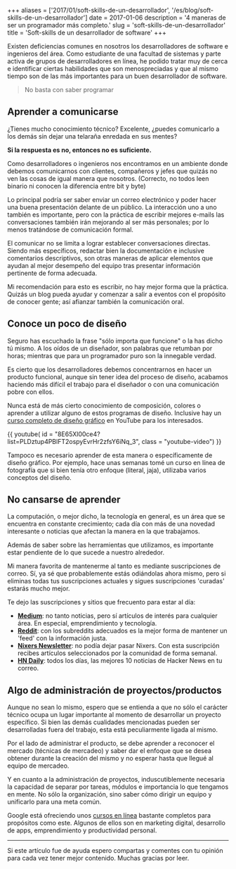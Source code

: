 +++
aliases = ['2017/01/soft-skills-de-un-desarrollador', '/es/blog/soft-skills-de-un-desarrollador']
date = 2017-01-06
description = '4 maneras de ser un programador más completo.'
slug = 'soft-skills-de-un-desarrollador'
title = 'Soft-skills de un desarrollador de software'
+++

Existen deficiencias comunes en nosotros los desarrolladores de software e ingenieros del área. Como estudiante de una facultad de sistemas y parte activa de grupos de desarrolladores en línea, he podido tratar muy de cerca e identificar ciertas habilidades que son menospreciadas y que al mismo tiempo son de las más importantes para un buen desarrollador de software. <!-- more -->

> No basta con saber programar

## Aprender a comunicarse

¿Tienes mucho conocimiento técnico? Excelente, ¿puedes comunicarlo a los demás sin dejar una telaraña enredada en sus mentes?

**Si la respuesta es no, entonces no es suficiente.**

Como desarrolladores o ingenieros nos encontramos en un ambiente donde debemos comunicarnos con clientes, compañeros y jefes que quizás no ven las cosas de igual manera que nosotros. (Correcto, no todos leen binario ni conocen la diferencia entre bit y byte)

Lo principal podría ser saber enviar un correo electrónico y poder hacer una buena presentación delante de un público. La interacción uno a uno también es importante, pero con la práctica de escribir mejores e-mails las conversaciones también irán mejorando al ser más personales; por lo menos tratándose de comunicación formal.

El comunicar no se limita a lograr establecer conversaciones directas. Siendo más específicos, redactar bien la documentación e inclusive comentarios descriptivos, son otras maneras de aplicar elementos que ayudan al mejor desempeño del equipo tras presentar información pertinente de forma adecuada.

Mi recomendación para esto es escribir, no hay mejor forma que la práctica. Quizás un blog pueda ayudar y comenzar a salir a eventos con el propósito de conocer gente; así afianzar también la comunicación oral.

## Conoce un poco de diseño

Seguro has escuchado la frase "sólo importa que funcione" o la has dicho tú mismo. A los oídos de un diseñador, son palabras que retumban por horas; mientras que para un programador puro son la innegable verdad.

Es cierto que los desarrolladores debemos concentrarnos en hacer un producto funcional, aunque sin tener idea del proceso de diseño, acabamos haciendo más difícil el trabajo para el diseñador o con una comunicación pobre con ellos.

Nunca está de más cierto conocimiento de composición, colores o aprender a utilizar alguno de estos programas de diseño. Inclusive hay un [curso completo de diseño gráfico](https://www.youtube.com/playlist?list=PLDztup4PBlFT2ospyEvrHr2zfsY6iNq_3) en YouTube para los interesados.

{{ youtube( id = "8E65Xl00ce4?list=PLDztup4PBlFT2ospyEvrHr2zfsY6iNq_3", class = "youtube-video") }}

Tampoco es necesario aprender de esta manera o específicamente de diseño gráfico. Por ejemplo, hace unas semanas tomé un curso en línea de fotografía que si bien tenía otro enfoque (literal, jaja), utilizaba varios conceptos del diseño.

## No cansarse de aprender

La computación, o mejor dicho, la tecnología en general, es un área que se encuentra en constante crecimiento; cada día con más de una novedad interesante o noticias que afectan la manera en la que trabajamos.

Además de saber sobre las herramientas que utilizamos, es importante estar pendiente de lo que sucede a nuestro alrededor.

Mi manera favorita de mantenerme al tanto es mediante suscripciones de correo. Sí, ya sé que probablemente estás odiándolas ahora mismo, pero si eliminas todas tus suscripciones actuales y sigues suscripciones 'curadas' estarás mucho mejor.

Te dejo las suscripciones y sitios que frecuento para estar al día:

- **[Medium](https://medium.com)**: no tanto noticias, pero sí artículos de interés para cualquier área. En especial, emprendimiento y tecnología.
- **[Reddit](https://reddit.com)**: con los subreddits adecuados es la mejor forma de mantener un 'feed' con la información justa.
- **[Nixers Newsletter](https://nixers.net/newsletter/)**: no podía dejar pasar Nixers. Con esta suscripción recibes artículos seleccionados por la comunidad de forma semanal.
- **[HN Daily](http://www.daemonology.net/hn-daily/)**: todos los días, las mejores 10 noticias de Hacker News en tu correo.


## Algo de administración de proyectos/productos

Aunque no sean lo mismo, espero que se entienda a que no sólo el carácter técnico ocupa un lugar importante al momento de desarrollar un proyecto específico. Si bien las demás cualidades mencionadas pueden ser desarrolladas fuera del trabajo, esta está peculiarmente ligada al mismo.

Por el lado de administrar el producto, se debe aprender a reconocer el mercado (técnicas de mercadeo) y saber dar el enfoque que se desea obtener durante la creación del mismo y no esperar hasta que llegué al equipo de mercadeo. 

Y en cuanto a la administración de proyectos, induscutiblemente necesaria la capacidad de separar por tareas, módulos e importancia lo que tengamos en mente. No sólo la organización, sino saber cómo dirigir un equipo y unificarlo para una meta común.

Google está ofreciendo unos [cursos en línea](https://www.google.es/landing/activate/formate/) bastante completos para propósitos como este. Algunos de ellos son en marketing digital, desarrollo de apps, emprendimiento y productividad personal.

- - - -

Si este artículo fue de ayuda espero compartas y comentes con tu opinión para cada vez tener mejor contenido. Muchas gracias por leer.

